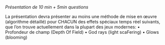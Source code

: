 *Présentation de 10 min + 5min questions*

La présentation devra présenter au moins une méthode de mise en œuvre (algorithme détaillé) pour CHACUN des effets spéciaux temps réel suivants, que l’on trouve actuellement dans la plupart des jeux modernes: 
•  Profondeur de champ (Depth Of Field) 
•  God rays (light scaFering) 
•  Glows (blooming) 